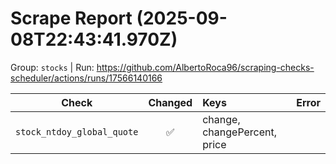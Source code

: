 # Scrape Report (2025-09-08T22:43:41.970Z)

Group: `stocks`  |  Run: https://github.com/AlbertoRoca96/scraping-checks-scheduler/actions/runs/17566140166

| Check | Changed | Keys | Error |
|---|:---:|:--|:--|
| `stock_ntdoy_global_quote` | ✅ | change, changePercent, price |  |
